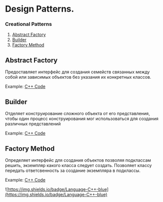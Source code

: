 # Design Patterns. 
### Creational Patterns
1. [Abstract Factory](#AbstractFactory)
2. [Builder](#Builder)
3. [Factory Method](#FactoryMethod)

## Abstract Factory <a name="AbstractFactory"></a>
Предоставляет интерфейс для создания семейств связанных между собой или зависимых объектов без указания их конкретных классов.

Example: [C++ Code](https://github.com/imitatehappiness/BasicDesignPatterns/blob/main/AbstractFactory.cpp)

## Builder <a name="Builder"></a>
Отделяет конструирование сложного объекта от его представления, чтобы один процесс конструирования мог использоваться для создания различных представлений

Example: [C++ Code](https://github.com/imitatehappiness/BasicDesignPatterns/blob/main/Builder.cpp)

## Factory Method <a name="FactoryMethod"></a>
Определяет интерфейс для создания объектов позволяя подклассам решить, экземпляр какого класса следует создать. Позволяет классу передать ответсвенность за создание экземпляра в подклассы.

Example: [C++ Code](https://github.com/imitatehappiness/BasicDesignPatterns/blob/main/FactoryMethod.cpp)

<!--```c++

```
-->
![https://img.shields.io/badge/Language-C++-blue](https://img.shields.io/badge/Language-C++-blue)
